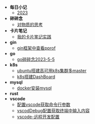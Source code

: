 - **每日小记** 
    - [2023](./node/diary/2023.md)
- **碎碎念**
    - [对物质的思考](./node/BrokenThoughts/2023-5-6-1312.md)
- **卡片笔记**
    - [我的卡片笔记实践](./node/cardNode/2023-5-6-1312.md)
- **gin**
    - [gin框架中查看pprof](./node/gin/2023-5-6-1311.md.md)
- **go**
    - [go碎碎念2023-5-5](./node/go/2023-5-6-1309.md)
- **k8s**
    - [ubuntu搭建高可用k8s集群多master](./node/k8s/2023-5-6-1308.md "欢迎入坑k8s")
    - [k8s搭建DashBoard](./node/k8s/2023-5-6-1307.md)
- **mysql**
    - [docker安装mysql](./node/docker/2023-5-6-1306.md)
- **rust**
- **vscode**
    - [配置vscode获取命令行参数](./node/vscode/2023-5-6-1147.md) 
    - [vscodDebug配置获取终端中输入内容](./node/vscode/2023-5-6-1148.md)
    - [vscode-远程开发配置](./node/vscode/2023-5-6-1146.md)
